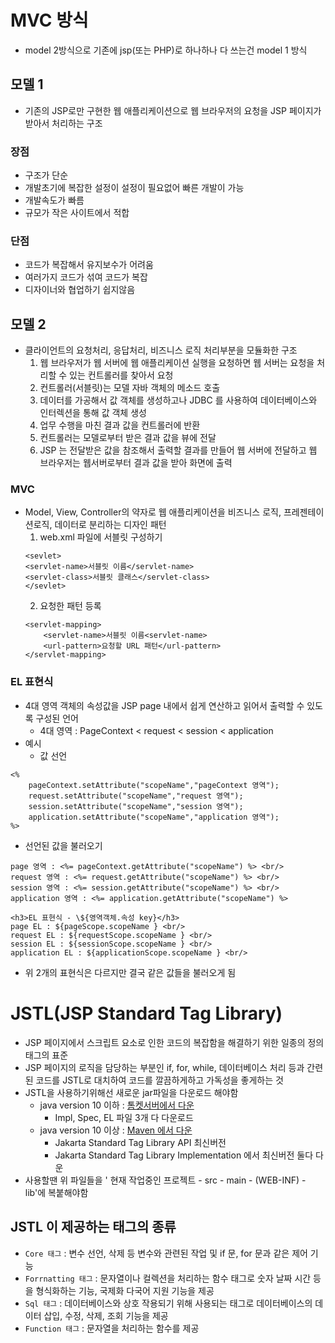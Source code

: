 # MVC 방식
- model 2방식으로 기존에 jsp(또는 PHP)로 하나하나 다 쓰는건 model 1 방식

## 모델 1
- 기존의 JSP로만 구현한 웹 애플리케이션으로 웹 브라우저의 요청을 JSP 페이지가 받아서 처리하는 구조

### 장점
- 구조가 단순
- 개발초기에 복잡한 설정이 설정이 필요없어 빠른 개발이 가능
- 개발속도가 빠름
- 규모가 작은 사이트에서 적합

### 단점
- 코드가 복잡해서 유지보수가 어려움
- 여러가지 코드가 섞여 코드가 복잡
- 디자이너와 협업하기 쉽지않음

## 모델 2
- 클라이언트의 요청처리, 응답처리, 비즈니스 로직 처리부분을 모듈화한 구조
    1. 웹 브라우저가 웹 서버에 웹 애플리케이션 실행을 요청하면 웹 서버는 요청을 처리할 수 있는 컨트롤러를 찾아서 요청
    2. 컨트롤러(서블릿)는 모델 자바 객체의 메소드 호출
    3. 데이터를 가공해서 값 객체를 생성하고나 JDBC 를 사용하여 데이터베이스와 인터렉션을 통해 값 객체 생성
    4. 업무 수행을 마친 결과 값을 컨트롤러에 반환
    5. 컨트롤러는 모델로부터 받은 결과 값을 뷰에 전달
    6. JSP 는 전달받은 값을 참조해서 출력할 결과를 만들어 웹 서버에 전달하고 웹 브라우저는 웹서버로부터 결과 값을 받아 화면에 출력
### MVC
- Model, View, Controller의 약자로 웹 애플리케이션을 비즈니스 로직, 프레젠테이션로직, 데이터로 분리하는 디자인 패턴
    1. web.xml 파일에 서블릿 구성하기
    ```
    <sevlet>
    <servlet-name>서블릿 이름</servlet-name>
    <servlet-class>서블릿 클래스</servlet-class>
    </sevlet>
    ```
    2. 요청한 패턴 등록
    ```
    <servlet-mapping>
        <servlet-name>서블릿 이름<servlet-name>
        <url-pattern>요청할 URL 패턴</url-pattern>
    </servlet-mapping>
    ```

### EL 표현식
- 4대 영역 객체의 속성값을 JSP page 내에서 쉽게 연산하고 읽어서 출력할 수 있도록 구성된 언어
    - 4대 영역 : PageContext < request < session < application
- 예시
    - 값 선언
```
<%
	pageContext.setAttribute("scopeName","pageContext 영역");
	request.setAttribute("scopeName","request 영역");
	session.setAttribute("scopeName","session 영역");
	application.setAttribute("scopeName","application 영역");
%>
```
- 선언된 값을 불러오기
```
page 영역 : <%= pageContext.getAttribute("scopeName") %> <br/>
request 영역 : <%= request.getAttribute("scopeName") %> <br/>
session 영역 : <%= session.getAttribute("scopeName") %> <br/>
application 영역 : <%= application.getAttribute("scopeName") %>
```
```
<h3>EL 표현식 - \${영역객체.속성 key}</h3>
page EL : ${pageScope.scopeName } <br/>
request EL : ${requestScope.scopeName } <br/>
session EL : ${sessionScope.scopeName } <br/>
application EL : ${applicationScope.scopeName } <br/>
```
- 위 2개의 표현식은 다르지만 결국 같은 값들을 불러오게 됨

# JSTL(JSP Standard Tag Library)
- JSP 페이지에서 스크립트 요소로 인한 코드의 복잡함을 해결하기 위한 일종의 정의 태그의 표준
- JSP 페이지의 로직을 담당하는 부분인 if, for, while, 데이터베이스 처리 등과 간련된 코드를 JSTL로 대치하여 코드를 깔끔하게하고 가독성을 좋게하는 것
- JSTL을 사용하기위해선 새로운 jar파일을 다운로드 해야함
    - java version 10 이하 : <a href="https://tomcat.apache.org/download-taglibs.cgi">톰켓서버에서 다운</a>
        - Impl, Spec, EL 파일 3개 다 다운로드
    - java version 10 이상 : <a href="https://mvnrepository.com/search?q=jakarta+jstl">Maven 에서 다운</a>
        - Jakarta Standard Tag Library API 최신버전
        - Jakarta Standard Tag Library Implementation 에서 최신버전 둘다 다운
- 사용할땐 위 파일들을 ' 현재 작업중인 프로젝트 - src - main - (WEB-INF) - lib'에 복붙해야함

## JSTL 이 제공하는 태그의 종류
- `Core 태그` : 변수 선언, 삭제 등 변수와 관련된 작업 및 if 문, for 문과 같은 제어 기능
- `Forrnatting 태그` : 문자열이나 컬렉션을 처리하는 함수 태그로 숫자 날짜 시간 등을 형식화하는 기능, 국제화 다국어 지원 기능을 제공
- `Sql 태그` : 데이터베이스와 상호 작용되기 위해 사용되는 태그로 데이터베이스의 데이터 삽입, 수정, 삭제, 조회 기능을 제공
- `Function 태그` : 문자열을 처리하는 함수를 제공